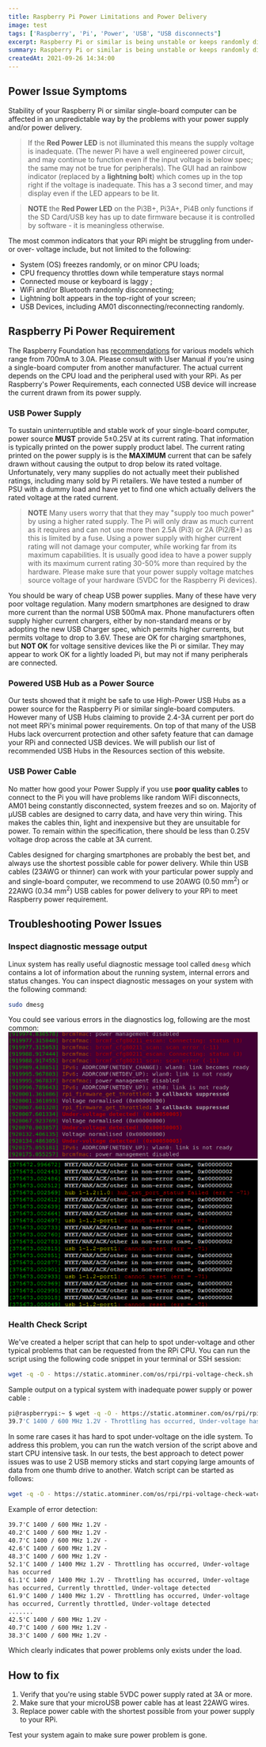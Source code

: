 ```yaml
---
title: Raspberry Pi Power Limitations and Power Delivery
image: test
tags: ['Raspberry', 'Pi', 'Power', 'USB', "USB disconnects"]
excerpt: Raspberry Pi or similar is being unstable or keeps randomly disconnecting peripheral devices? Troubleshoot power supply and power delivery.
summary: Raspberry Pi or similar is being unstable or keeps randomly disconnecting peripheral devices? Troubleshoot power supply and power delivery.
createdAt: 2021-09-26 14:34:00
---
```


## Power Issue Symptoms

Stability of your Raspberry Pi or similar single-board computer can be affected in an unpredictable way by the problems with your power supply and/or power delivery.
> If the **Red Power LED** is not illuminated this means the supply voltage is inadequate. (The newer Pi have a well engineered power circuit, and may continue to function even if the input voltage is below spec; the same may not be true for peripherals). The GUI had an rainbow indicator (replaced by a **lightning bolt**) which comes up in the top right if the voltage is inadequate. This has a 3 second timer, and may display even if the LED appears to be lit.

> **NOTE** the **Red Power LED** on the Pi3B+, Pi3A+, Pi4B only functions if the SD Card/USB key has up to date firmware because it is controlled by software - it is meaningless otherwise.

The most common indicators that your RPi might be struggling from under- or over- voltage include, but not limited to the following:

* System (OS) freezes randomly, or on minor CPU loads;
* CPU frequency throttles down while temperature  stays normal
* Connected mouse or keyboard is laggy ;
* WiFi and/or Bluetooth randomly disconnecting;
* Lightning bolt appears in the top-right of your screen;
* USB Devices, including AM01 disconnecting/reconnecting randomly.

## Raspberry Pi Power Requirement

 The Raspberry Foundation has [recommendations](https://www.raspberrypi.org/documentation/computers/raspberry-pi.html#typical-power-requirements) for various models which range from 700mA to 3.0A. Please consult with User Manual if you're using a single-board computer from another manufacturer. The actual current depends on the CPU load and the peripheral used with your RPi. As per Raspberry's Power Requirements, each connected USB device will increase the current drawn from its power supply.

### USB Power Supply

To sustain uninterruptible and stable work of your single-board computer, power source **MUST** provide 5±0.25V at its current rating. That information is typically printed on the power supply product label. The current rating printed on the power supply is is the **MAXIMUM** current that can be safely drawn without causing the output to drop below its rated voltage. Unfortunately, very many supplies do not actually meet their published ratings, including many sold by Pi retailers. We have tested a number of PSU with a dummy load and have yet to find one which actually delivers the rated voltage at the rated current.

> **NOTE** Many users worry that that they may "supply too much power" by using a higher rated supply. The Pi will only draw as much current as it requires and can not use more then 2.5A (Pi3) or 2A (Pi2/B+) as this is limited by a fuse. Using a power supply with higher current rating will not damage your computer, while working far from its maximum capabilities. It is usually good idea to have a power supply with its maximum current rating 30-50% more than required by the hardware. Please make sure that your power supply voltage matches source voltage of your hardware (5VDC for the Raspberry Pi devices).
> 
You should be wary of cheap USB power supplies. Many of these have very poor voltage regulation. Many modern smartphones are designed to draw more current than the normal USB 500mA max. Phone manufacturers often supply higher current chargers, either by non-standard means or by adopting the new USB Charger spec, which permits higher currents, but permits voltage to drop to 3.6V. These are OK for charging smartphones, but **NOT OK** for voltage sensitive devices like the Pi or similar. They may appear to work OK for a lightly loaded Pi, but may not if many peripherals are connected.

### Powered USB Hub as a Power Source

Our tests showed that it might be safe to use High-Power USB Hubs as a power source for the Raspberry Pi or similar single-board computers. However many of USB Hubs claiming to provide 2.4-3A current per port do not meet RPi's minimal power requirements. On top of that many of the USB Hubs lack overcurrent protection and other safety feature that can damage your RPi and connected USB devices. We will publish our list of recommended USB Hubs in the Resources section of this website.

### USB Power Cable

No matter how good your Power Supply if you use **poor quality cables** to connect to the Pi you will have problems like random WiFi disconnects, AM01 being constantly disconnected, system freezes and so on. Majority of μUSB cables are designed to carry data, and have very thin wiring. This makes the cables thin, light and inexpensive but they are unsuitable for power. To remain within the specification, there should be less than 0.25V voltage drop across the cable at 3A current.

Cables designed for charging smartphones are probably the best bet, and always use the shortest possible cable for power delivery.  While thin USB cables (23AWG or thinner) can work with your particular power supply and and single-board computer, we recommend to use 20AWG (0.50 mm<sup>2</sup>) or 22AWG (0.34 mm<sup>2</sup>) USB cables for power delivery to your RPi to meet Raspberry power requirement.

## Troubleshooting Power Issues

### Inspect diagnostic message output

Linux system has really useful diagnostic message tool called `dmesg` which contains a lot of information about the running system, internal errors and status changes. You can inspect diagnostic messages on your system with the following command:
```bash
sudo dmesg
```
You could see various errors in the diagnostics log, following are the most common:
![dmesg ouput](./rpi-power-issues.png)![dmesg ouput](./rpi-usb-power-issues.png)

### Health Check Script

We've created a helper script that can help to spot under-voltage and other typical problems that can be requested from the RPi CPU. You can run the script using the following code snippet in your terminal or SSH session:
```bash
wget -q -O - https://static.atomminer.com/os/rpi/rpi-voltage-check.sh | bash
```

Sample output on a typical system with inadequate power supply or power cable :

```bash
pi@raspberrypi:~ $ wget -q -O - https://static.atomminer.com/os/rpi/rpi-voltage-check.sh | bash
39.7'C 1400 / 600 MHz 1.2V - Throttling has occurred, Under-voltage has occurred, Currently throttled, Under-voltage detected,
```

In some rare cases it has hard to spot under-voltage on the idle system. To address this problem, you can run the watch version of the script above and start CPU intensive task. In our tests, the best approach to detect power issues was to use 2 USB memory sticks and start copying large amounts of data from one thumb drive to another.  Watch script can be started as follows:
```bash
wget -q -O - https://static.atomminer.com/os/rpi/rpi-voltage-check-watch.sh | bash
```
Example of error detection:
```
39.7'C 1400 / 600 MHz 1.2V -
40.2'C 1400 / 600 MHz 1.2V -
40.7'C 1400 / 600 MHz 1.2V -
42.6'C 1400 / 600 MHz 1.2V -
48.3'C 1400 / 600 MHz 1.2V -
52.1'C 1400 / 1400 MHz 1.2V - Throttling has occurred, Under-voltage has occurred
61.1'C 1400 / 1400 MHz 1.2V - Throttling has occurred, Under-voltage has occurred, Currently throttled, Under-voltage detected
61.9'C 1400 / 1400 MHz 1.2V - Throttling has occurred, Under-voltage has occurred, Currently throttled, Under-voltage detected
.......
42.5'C 1400 / 600 MHz 1.2V -
40.7'C 1400 / 600 MHz 1.2V -
38.3'C 1400 / 600 MHz 1.2V -
```
Which clearly indicates that power problems only exists under the load.

## How to fix 

1. Verify that you're using stable 5VDC power supply rated at 3A or more. 
2. Make sure that your microUSB power cable has at least 22AWG wires. 
3. Replace power cable with the shortest possible from your power supply to your RPi.

Test your system again to make sure power problem is gone.